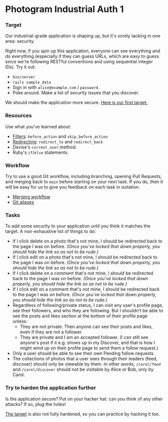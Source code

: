 # Photogram Industrial Auth 1

### Target

Our industrial-grade application is shaping up, but it's sorely lacking in one area: security.

Right now, if you spin up this application, everyone can see everything and do everything (especially if they can guess URLs, which are easy to guess since we're following RESTful conventions and using sequential integer IDs). Try it out:

- `bin/server`
- `rails sample_data`
- Sign in with `alice@example.com` / `password`.
- Poke around. Make a list of security issues that you discover.

We should make the application more secure. [Here is our first target.](https://industrial-auth-1.matchthetarget.com/)

### Resources

Use what you've learned about:

 - [Filters](https://guides.rubyonrails.org/action_controller_overview.html#filters): `before_action` and `skip_before_action`
 - [Redirecting](https://api.rubyonrails.org/v6.1.0/classes/ActionController/Redirecting.html): `redirect_to` and `redirect_back`
 - Devise's `current_user` method.
 - Ruby's `if`/`else` statements.

### Workflow

Try to use a good Git workflow, including branching, opening Pull Requests, and merging back to `main` before starting on your next task. If you do, then it will be easy for us to give you feedback on each task in isolation.

 - [Merging workflow](https://chapters.firstdraft.com/chapters/859#use-githubs-interface-to-merge)
 - [Git aliases](https://chapters.firstdraft.com/chapters/857)

### Tasks

To add some security to your application until you think it matches the target. A non-exhaustive list of things to do:

 - If I click delete on a photo that's not mine, I should be redirected back to the page I was on before. *(Once you've locked that down properly, you should hide the link so as not to be rude.)*
 - If I click edit on a photo that's not mine, I should be redirected back to the page I was on before. *(Once you've locked that down properly, you should hide the link so as not to be rude.)*
 - If I click delete on a comment that's not mine, I should be redirected back to the page I was on before. *(Once you've locked that down properly, you should hide the link so as not to be rude.)*
 - If I click edit on a comment that's not mine, I should be redirected back to the page I was on before. *(Once you've locked that down properly, you should hide the link so as not to be rude.)*
 - Regardless of following/private status, I can visit any user's profile page, see their followers, and who they are following. But I shouldn't be able to see the posts and likes section at the bottom of their profile page unless:
    - They are not private. Then anyone can see their posts and likes, even if they are not a follower.
    - They are private and I am an accepted follower. (I can still see anyone's post if it e.g. shows up in my Discover, and that is how I might wind up on their profile page to send them a follow request.)
 - Only a user should be able to see their own Pending follow requests.
 - The collections of photos that a user sees through their leaders (feed, discover) should only be viewable by them. In other words, `/carol/feed` and `/carol/discover` should not be visitable by Alice or Bob, only by Carol.

### Try to harden the application further

Is the application secure? Put on your hacker hat: can you think of any other attacks? If so, plug the holes!

[The target](https://industrial-auth-1.matchthetarget.com/) is also not fully hardened, so you can practice by hacking it too.
